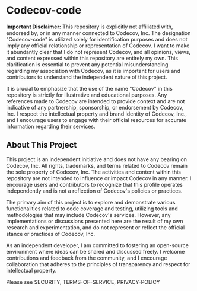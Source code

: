 # Codecov-code

**Important Disclaimer:** This repository is explicitly not affiliated with, endorsed by, or in any manner connected to Codecov, Inc. The designation "Codecov-code" is utilized solely for identification purposes and does not imply any official relationship or representation of Codecov. I want to make it abundantly clear that I do not represent Codecov, and all opinions, views, and content expressed within this repository are entirely my own. This clarification is essential to prevent any potential misunderstanding regarding my association with Codecov, as it is important for users and contributors to understand the independent nature of this project.

It is crucial to emphasize that the use of the name "Codecov" in this repository is strictly for illustrative and educational purposes. Any references made to Codecov are intended to provide context and are not indicative of any partnership, sponsorship, or endorsement by Codecov, Inc. I respect the intellectual property and brand identity of Codecov, Inc., and I encourage users to engage with their official resources for accurate information regarding their services.

## About This Project

This project is an independent initiative and does not have any bearing on Codecov, Inc. All rights, trademarks, and terms related to Codecov remain the sole property of Codecov, Inc. The activities and content within this repository are not intended to influence or impact Codecov in any manner. I encourage users and contributors to recognize that this profile operates independently and is not a reflection of Codecov's policies or practices. 

The primary aim of this project is to explore and demonstrate various functionalities related to code coverage and testing, utilizing tools and methodologies that may include Codecov's services. However, any implementations or discussions presented here are the result of my own research and experimentation, and do not represent or reflect the official stance or practices of Codecov, Inc.

As an independent developer, I am committed to fostering an open-source environment where ideas can be shared and discussed freely. I welcome contributions and feedback from the community, and I encourage collaboration that adheres to the principles of transparency and respect for intellectual property.

Please see SECURITY, TERMS-OF-SERVICE, PRIVACY-POLICY
